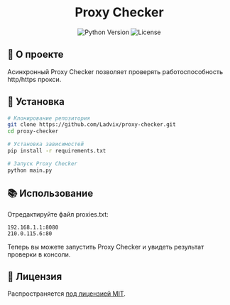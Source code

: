 <div align="center">

  # Proxy Checker
  
  <p>
    <img src="https://img.shields.io/badge/Python-3.7+-blue.svg" alt="Python Version">
    <img src="https://img.shields.io/badge/License-MIT-green.svg" alt="License">
  </p>

</div>

## 📌 О проекте

Асинхронный Proxy Checker позволяет проверять работоспособность http/https прокси.

## 🔧 Установка

```bash
# Клонирование репозитория
git clone https://github.com/Ladvix/proxy-checker.git
cd proxy-checker

# Установка зависимостей
pip install -r requirements.txt

# Запуск Proxy Checker
python main.py
```

## 📚 Использование

Отредактируйте файл proxies.txt:
```
192.168.1.1:8080
210.0.115.6:80
```

Теперь вы можете запустить Proxy Checker и увидеть результат проверки в консоли.

## 📄 Лицензия

Распространяется [под лицензией MIT](https://github.com/Ladvix/Chimera/blob/main/LICENSE).
